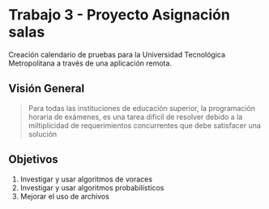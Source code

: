 # Trabajo 3 - Proyecto Asignación salas

Creación calendario de pruebas para la Universidad Tecnológica Metropolitana a través de una aplicación remota.

## Visión General

>Para todas las instituciones de educación superior, la programación horaria de exámenes, es una tarea dificil de resolver debido a la miltiplicidad de requerimientos concurrentes que debe satisfacer una solución

## Objetivos

1. Investigar y usar algoritmos de voraces
2. Investigar y usar algoritmos probabilísticos
3. Mejorar el uso de archivos


